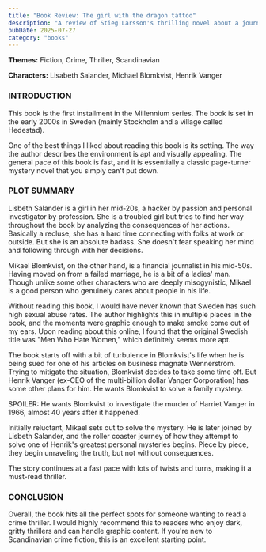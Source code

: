 ```yaml
---
title: "Book Review: The girl with the dragon tattoo"
description: "A review of Stieg Larsson's thrilling novel about a journalist and a hacker"
pubDate: 2025-07-27
category: "books"
---
```

<div class="intro">

**Themes:** <span>Fiction</span>, <span>Crime</span>, <span>Thriller</span>, <span>Scandinavian</span>

**Characters:** <span>Lisabeth Salander</span>, <span>Michael Blomkvist</span>, <span>Henrik Vanger</span>

</div>

### INTRODUCTION

This book is the first installment in the Millennium series. The book is set in the early 2000s in Sweden (mainly Stockholm and a village called Hedestad).

One of the best things I liked about reading this book is its setting. The way the author describes the environment is apt and visually appealing. The general pace of this book is fast, and it is essentially a classic page-turner mystery novel that you simply can't put down.

### PLOT SUMMARY

Lisbeth Salander is a girl in her mid-20s, a hacker by passion and personal investigator by profession. She is a troubled girl but tries to find her way throughout the book by analyzing the consequences of her actions. Basically a recluse, she has a hard time connecting with folks at work or outside. But she is an absolute badass. She doesn't fear speaking her mind and following through with her decisions.

Mikael Blomkvist, on the other hand, is a financial journalist in his mid-50s. Having moved on from a failed marriage, he is a bit of a ladies' man. Though unlike some other characters who are deeply misogynistic, Mikael is a good person who genuinely cares about people in his life.

Without reading this book, I would have never known that Sweden has such high sexual abuse rates. The author highlights this in multiple places in the book, and the moments were graphic enough to make smoke come out of my ears. Upon reading about this online, I found that the original Swedish title was "Men Who Hate Women," which definitely seems more apt.

The book starts off with a bit of turbulence in Blomkvist's life when he is being sued for one of his articles on business magnate Wennerström. Trying to mitigate the situation, Blomkvist decides to take some time off. But Henrik Vanger (ex-CEO of the multi-billion dollar Vanger Corporation) has some other plans for him. He wants Blomkvist to solve a family mystery.

SPOILER: <span class="spoiler">He wants Blomkvist to investigate the murder of Harriet Vanger in 1966, almost 40 years after it happened.</span>

Initially reluctant, Mikael sets out to solve the mystery. He is later joined by Lisbeth Salander, and the roller coaster journey of how they attempt to solve one of Henrik's greatest personal mysteries begins. Piece by piece, they begin unraveling the truth, but not without consequences.

The story continues at a fast pace with lots of twists and turns, making it a must-read thriller.

### CONCLUSION

Overall, the book hits all the perfect spots for someone wanting to read a crime thriller. I would highly recommend this to readers who enjoy dark, gritty thrillers and can handle graphic content. If you're new to Scandinavian crime fiction, this is an excellent starting point.